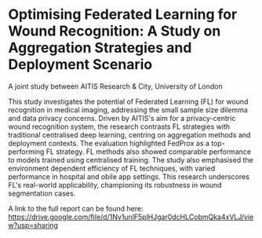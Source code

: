 # Optimising Federated Learning for Wound Recognition: A Study on Aggregation Strategies and Deployment Scenario
A joint study between AITIS Research & City, University of London

This study investigates the potential of Federated Learning (FL) for wound recognition in medical imaging, addressing the small sample size dilemma and data privacy concerns. Driven by AITIS's aim for a privacy-centric wound recognition system, the research contrasts FL strategies with traditional centralised deep learning, centring on aggregation methods and deployment contexts. The evaluation highlighted FedProx as a top-performing FL strategy. FL methods also showed comparable performance to models trained using centralised training. The study also emphasised the environment dependent efficiency of FL techniques, with varied performance in hospital and obile app settings. This research underscores FL's real-world applicability, championing its robustness in wound segmentation cases.

A link to the full report can be found here: https://drive.google.com/file/d/1Nv1unlF5plHJgar0dcHLCobmQka4xVLJ/view?usp=sharing 
